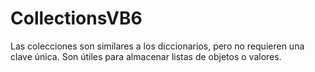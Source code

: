 # CollectionsVB6
Las colecciones son similares a los diccionarios, pero no requieren una clave única. Son útiles para almacenar listas de objetos o valores.
